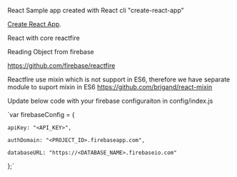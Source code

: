 React Sample app created with React cli "create-react-app"


[Create React App](https://github.com/facebookincubator/create-react-app).


React with core reactfire

Reading Object from firebase

https://github.com/firebase/reactfire

Reactfire use mixin which is not support in ES6, therefore we have separate module to suport mixin in ES6
https://github.com/brigand/react-mixin



Update below code with your firebase configuraiton in config/index.js

`var firebaseConfig = {

    apiKey: "<API_KEY>",

    authDomain: "<PROJECT_ID>.firebaseapp.com",

    databaseURL: "https://<DATABASE_NAME>.firebaseio.com"

};`

